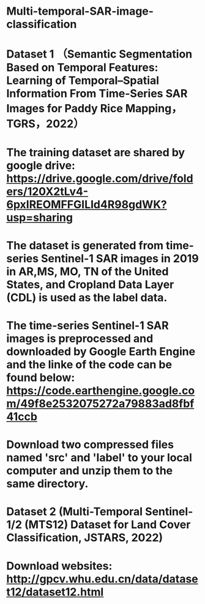 # Multi-temporal-SAR-image-classification

# Dataset 1 （Semantic Segmentation Based on Temporal Features: Learning of Temporal–Spatial Information From Time-Series SAR Images for Paddy Rice Mapping，TGRS，2022）

# The training dataset are shared by google drive: https://drive.google.com/drive/folders/120X2tLv4-6pxIREOMFFGILId4R98gdWK?usp=sharing
# The dataset is generated from time-series Sentinel-1 SAR images in 2019 in AR,MS, MO, TN of the United States, and Cropland Data Layer (CDL) is used as the label data.
# The time-series Sentinel-1 SAR images is preprocessed and downloaded by Google Earth Engine and the linke of the code can be found below: https://code.earthengine.google.com/49f8e2532075272a79883ad8fbf41ccb
# Download two compressed files named 'src' and 'label' to your local computer and unzip them to the same directory.

# Dataset 2 (Multi-Temporal Sentinel-1/2 (MTS12) Dataset for Land Cover Classification, JSTARS, 2022) 
# Download websites: http://gpcv.whu.edu.cn/data/dataset12/dataset12.html
